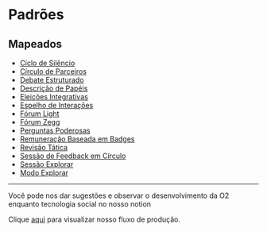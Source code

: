 # Padrões

## Mapeados

* [Ciclo de Silêncio](ciclo-de-silencio.md)
* [Círculo de Parceiros](circulo-de-parceiros.md)
* [Debate Estruturado](debate-estruturado.md)
* [Descrição de Papéis](descricao-de-papeis.md)
* [Eleições Integrativas](eleicoes-integrativas.md)
* [Espelho de Interações](espelho-de-interacoes.md)
* [Fórum Light](forum-light.md)
* [Fórum Zegg](forum-zegg.md)
* [Perguntas Poderosas](perguntas-poderosas.md)
* [Remuneração Baseada em Badges](remuneracao-baseada-em-badges.md)
* [Revisão Tática](revisao-tatica.md)
* [Sessão de Feedback em Círculo](sessao-de-feedback-em-circulo.md)
* [Sessão Explorar](sessao-explorar.md)
* [Modo Explorar](modo-explorar.md)

---

Você pode nos dar sugestões e observar o desenvolvimento da O2 enquanto tecnologia social no nosso notion

Clique [aqui](https://www.notion.so/targetteal/e9d33672f1ca462ab169a6405227e607?v=a297812e7c4549888efa3be3d5ed4f97) para visualizar nosso fluxo de produção.
